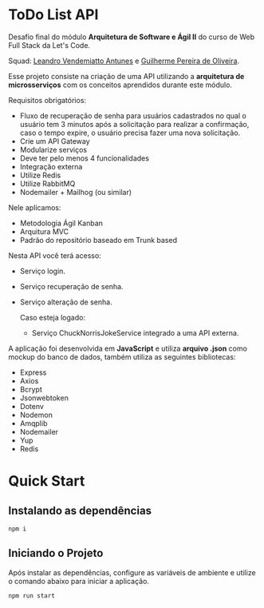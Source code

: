 # ToDo List API

Desafio final do módulo **Arquitetura de Software e Ágil II** do curso de Web Full Stack da Let's Code.

Squad: [Leandro Vendemiatto Antunes](https://github.com/antuneslv) e [Guilherme Pereira de Oliveira](https://github.com/Gui-P-Oliveira).

Esse projeto consiste na criação de uma API utilizando a **arquitetura de microsserviços** com os conceitos aprendidos durante este módulo.

Requisitos obrigatórios:   
  - Fluxo de recuperação de senha para usuários cadastrados no qual o usuário tem 3 minutos após a solicitação para realizar a confirmação, caso o tempo expire, o usuário precisa fazer uma nova solicitação.
  - Crie um API Gateway
  - Modularize serviços
  - Deve ter pelo menos 4 funcionalidades 
  - Integração externa
  - Utilize Redis
  - Utilize RabbitMQ
  - Nodemailer + Mailhog (ou similar)

Nele aplicamos:
  - Metodologia Ágil Kanban 
  - Arquitura MVC
  - Padrão do repositório baseado em Trunk based 

Nesta API você terá acesso:
- Serviço login.
- Serviço recuperação de senha.
- Serviço alteração de senha.
 
  Caso esteja logado:
  - Serviço ChuckNorrisJokeService integrado a uma API externa.
  

A aplicação foi desenvolvida em **JavaScript** e utiliza **arquivo .json** como mockup do banco de dados, também utiliza as seguintes bibliotecas:

- Express
- Axios
- Bcrypt
- Jsonwebtoken
- Dotenv
- Nodemon
- Amqplib
- Nodemailer
- Yup
- Redis

# Quick Start

## Instalando as dependências

```
npm i
```

## Iniciando o Projeto

Após instalar as dependências, configure as variáveis de ambiente e utilize o comando abaixo para iniciar a aplicação.

```
npm run start
```

